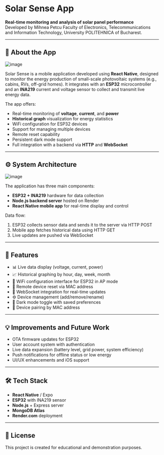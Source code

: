 # Solar Sense App

**Real-time monitoring and analysis of solar panel performance**  
Developed by Mihnea Petcu Faculty of Electronics, Telecommunications and Information Technology, University POLITEHNICA of Bucharest.

---

## 📱 About the App
![image](https://github.com/user-attachments/assets/bceddf39-18e1-457d-a3a9-c8551b23e630)

Solar Sense is a mobile application developed using **React Native**, designed to monitor the energy production of small-scale photovoltaic systems (e.g., cabins, RVs, off-grid homes). It integrates with an **ESP32** microcontroller and an **INA219** current and voltage sensor to collect and transmit live energy data.

The app offers:
- Real-time monitoring of **voltage**, **current**, and **power**
- **Historical graph** visualization for energy statistics
- WiFi configuration for ESP32 devices
- Support for managing multiple devices
- Remote reset capability
- Persistent dark mode support
- Full integration with a backend via **HTTP** and **WebSocket**

---

## ⚙️ System Architecture

![image](https://github.com/user-attachments/assets/02ee072a-73d7-4c5b-a29b-582ffb00a2da)

The application has three main components:
- **ESP32 + INA219** hardware for data collection
- **Node.js backend server** hosted on Render
- **React Native mobile app** for real-time display and control

Data flow:
1. ESP32 collects sensor data and sends it to the server via HTTP POST
2. Mobile app fetches historical data using HTTP GET
3. Live updates are pushed via WebSocket

---

## 🔧 Features

- 📊 Live data display (voltage, current, power)
- 📈 Historical graphing by hour, day, week, month
- 🔌 WiFi configuration interface for ESP32 in AP mode
- 🔁 Remote device reset via MAC address
- 📡 WebSocket integration for real-time updates
- ⚙️ Device management (add/remove/rename)
- 🌙 Dark mode toggle with saved preferences
- 🔐 Device pairing by MAC address

---

## 💡 Improvements and Future Work

- OTA firmware updates for ESP32
- User account system with authentication
- Live data expansion (battery level, grid power, system efficiency)
- Push notifications for offline status or low energy
- UI/UX enhancements and iOS support

---

## 🛠 Tech Stack

- **React Native** / Expo
- **ESP32** with INA219 sensor
- **Node.js** + Express server
- **MongoDB Atlas**
- **Render.com** deployment

---

## 📄 License

This project is created for educational and demonstration purposes.

